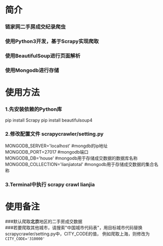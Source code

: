 # 简介
### 链家网二手房成交纪录爬虫
### 使用Python3开发，基于Scrapy实现爬取
### 使用BeautifulSoup进行页面解析
### 使用Mongodb进行存储
# 使用方法
### 1.先安装依赖的Python库
pip install Scrapy
pip install beautifulsoup4
### 2.修改配置文件 scrapycrawler/setting.py
MONGODB_SERVER='localhost'        #mongdb的ip地址<br />
MONGODB_PORT=27017                #mongodb端口<br />
MONGODB_DB='house'                #mongodb用于存储成交数据的数据库名称<br />
MONGODB_COLLECTION='lianjiatotal' #mongodb用于存储成交数据的集合名称<br />
### 3.Terminal中执行 scrapy crawl lianjia
# 使用备注
###默认爬取<b>北京</b>地区的二手房成交数据<br/>
###若要爬取其他城市，请搜索"中国城市代码表"，用目标城市代码替换scrapycrawler/setting.py中，CITY_CODE的值，
例如爬取上海，则修改为<code>CITY_CODE='310000'</code>
